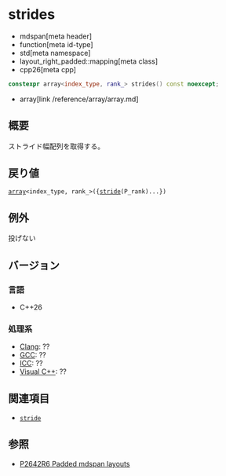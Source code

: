 # strides
* mdspan[meta header]
* function[meta id-type]
* std[meta namespace]
* layout_right_padded::mapping[meta class]
* cpp26[meta cpp]

```cpp
constexpr array<index_type, rank_> strides() const noexcept;
```
* array[link /reference/array/array.md]

## 概要
ストライド幅配列を取得する。


## 戻り値
[`array`](/reference/array/array.md)`<index_type, rank_>({`[`stride`](stride.md)`(P_rank)...})`


## 例外
投げない


## バージョン
### 言語
- C++26

### 処理系
- [Clang](/implementation.md#clang): ??
- [GCC](/implementation.md#gcc): ??
- [ICC](/implementation.md#icc): ??
- [Visual C++](/implementation.md#visual_cpp): ??


## 関連項目
- [`stride`](stride.md)


## 参照
- [P2642R6 Padded mdspan layouts](https://www.open-std.org/jtc1/sc22/wg21/docs/papers/2024/p2642r6.pdf)
